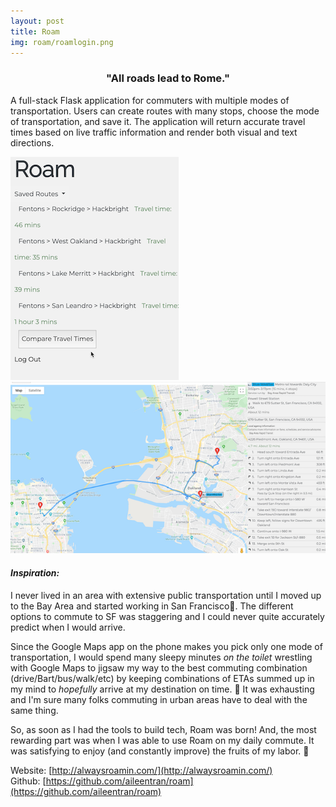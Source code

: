 ```yaml
---
layout: post
title: Roam
img: roam/roamlogin.png
---
```

<center>
<h3>"All roads lead to Rome."</h3>
</center>

A full-stack Flask application for commuters with multiple modes of transportation. Users can create routes with many stops, choose the mode of transportation, and save it. The application will return accurate travel times based on live traffic information and render both visual and text directions.

![Comparing travel times](/assets/img/roam/roamcomparetraveltimes-sidebar.png)
![Viewing directions](/assets/img/roam/roamviewingdirections-resized.png)

#### *Inspiration:*
I never lived in an area with extensive public transportation until I moved up to the Bay Area and started working in San Francisco🌉. The different options to commute to SF was staggering and I could never quite accurately predict when I would arrive.

Since the Google Maps app on the phone makes you pick only one mode of transportation, I would spend many sleepy minutes *on the toilet* wrestling with  Google Maps to jigsaw my way to the best commuting combination (drive/Bart/bus/walk/etc) by keeping combinations of ETAs summed up in my mind to *hopefully* arrive at my destination on time. 🤯 It was exhausting and I'm sure many folks commuting in urban areas have to deal with the same thing.

So, as soon as I had the tools to build tech, Roam was born! And, the most rewarding part was when I was able to use Roam on my daily commute. It was satisfying to enjoy (and constantly improve) the fruits of my labor. 🥳

Website: [http://alwaysroamin.com/](http://alwaysroamin.com/) <br>
Github: [https://github.com/aileentran/roam](https://github.com/aileentran/roam)
